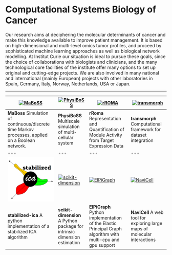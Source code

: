 # Computational Systems Biology of Cancer

Our research aims at deciphering the molecular determinants of cancer and make this knowledge available to improve patient management. It is based on high-dimensional and multi-level omics tumor profiles, and proceed by sophisticated machine learning approaches as well as biological network modelling. At Institut Curie our situation is ideal to pursue these goals, since the choice of collaborations with biologists and clinicians, and the many technological core facilities of the institute offer many options to set up original and cutting-edge projects. We are also involved in many national and international (mainly European) projects with other laboratories in Spain, Germany, Italy, Norway, Netherlands, USA or Japan.

***

| [<img alt="MaBoSS" src="https://maboss.curie.fr/images/maboss_logo.jpg" width="200"/>](https://github.com/sysbio-curie/MaBoSS-env-2.0) | [<img alt="PhysiBoSS" src="" width="200"/>](https://github.com/sysbio-curie/PhysiBoSSv2) | [<img alt="rROMA" src="" width="200"/>](https://github.com/sysbio-curie/rROMA) | [<img alt="transmorph" src="https://github.com/Risitop/transmorph/blob/main/img/logo_v2.png" width="200"/>](https://github.com/sysbio-curie/transmorph) |
| --- | --- | --- | --- |
| **MaBoss**  Simulation of continuous/discrete time Markov processes, applied on a Boolean network.  | **PhysiBoSS** Multiscale simulation of multi-cellular system  | **rRoma** Representation and Quantification of Module Activity from Target Expression Data | **transmorph** Computational framework for dataset integration |
| --- | --- | --- | --- |
| [<img alt="stabilized-ica" src="https://github.com/ncaptier/stabilized-ica/blob/master/docs/source/images/full_logo.png" width="200"/>](https://github.com/sysbio-curie/stabilized-ica) | [<img alt="scikit-dimension" src="" width="200"/>](https://github.com/sysbio-curie/scikit-dimension) | [<img alt="ElPiGraph" src="" width="200"/>](https://github.com/sysbio-curie/ElPiGraph.P) | [<img alt="NaviCell" src="https://raw.githubusercontent.com/sysbio-curie/NaviCell/feat/v3/site/docroot/navicell/navicell-logo.png" width="200"/>](https://github.com/sysbio-curie/NaviCell) |
| **stabilized-ica**  A python implementation of a stabilized ICA algorithm   | **scikit-dimension** A Python package for intrinsic dimension estimation   | **ElPiGraph** Python implementation of the Elastic Principal Graph algorithm with multi-cpu and gpu support | **NaviCell** A web tool for exploring large maps of molecular interactions |
